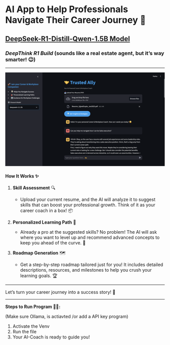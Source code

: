 # AI App to Help Professionals Navigate Their Career Journey 🚀   
## [DeepSeek-R1-Distill-Qwen-1.5B Model](https://ollama.com/library/deepseek-r1:1.5b)  
### *DeepThink R1 Build* (sounds like a real estate agent, but it’s way smarter! 😉)  

---
![alt text](https://github.com/22Ujjwal/AI-App/blob/main/TrustedAllyAI.png)
#### **How It Works** ✨  

1. **Skill Assessment** 🔍  
   - Upload your current resume, and the AI will analyze it to suggest skills that can boost your professional growth. Think of it as your career coach in a box! 📦  

2. **Personalized Learning Path** 🎯  
   - Already a pro at the suggested skills? No problem! The AI will ask where you want to level up and recommend advanced concepts to keep you ahead of the curve. 🚀  

3. **Roadmap Generation** 🗺️  
   - Get a step-by-step roadmap tailored just for you! It includes detailed descriptions, resources, and milestones to help you crush your learning goals. 🏆  

---

Let’s turn your career journey into a success story! 🌟 

---
**Steps to Run Program 🏃‍♂️:**

(Make sure Ollama, is actiavted /or add a API key program)
1. Activate the Venv
2. Run the file
3. Your AI-Coach is ready to guide you!
   
